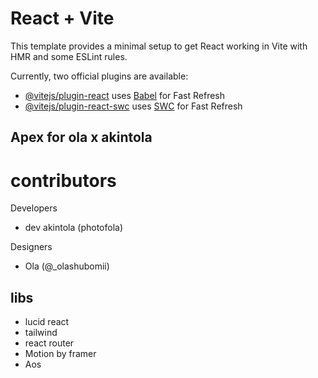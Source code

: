 # React + Vite

This template provides a minimal setup to get React working in Vite with HMR and some ESLint rules.

Currently, two official plugins are available:

- [@vitejs/plugin-react](https://github.com/vitejs/vite-plugin-react/blob/main/packages/plugin-react/README.md) uses [Babel](https://babeljs.io/) for Fast Refresh
- [@vitejs/plugin-react-swc](https://github.com/vitejs/vite-plugin-react-swc) uses [SWC](https://swc.rs/) for Fast Refresh
## Apex for ola x akintola 

# contributors   

Developers
- dev akintola (photofola)

Designers
- Ola (@_olashubomii)

## libs
- lucid react
- tailwind 
- react router
- Motion by framer
- Aos